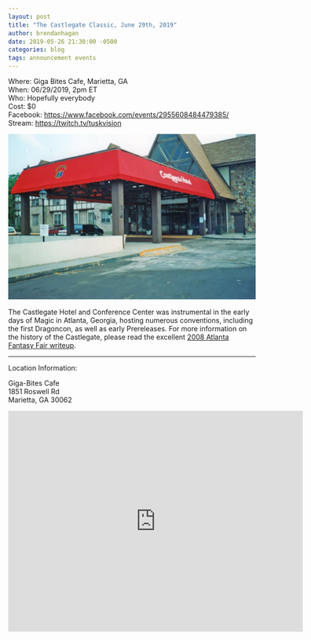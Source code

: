 ```yaml
---
layout: post
title: "The Castlegate Classic, June 29th, 2019"
author: brendanhagan
date: 2019-05-26 21:30:00 -0500
categories: blog
tags: announcement events
---
```


Where: Giga Bites Cafe, Marietta, GA<br/>
When: 06/29/2019, 2pm ET<br/>
Who: Hopefully everybody<br/>
Cost: $0<br/>
Facebook: <a href="https://www.facebook.com/events/2955608484479385/">https://www.facebook.com/events/2955608484479385/</a><br/>
Stream: <a href="https://twitch.tv/tuskvision">https://twitch.tv/tuskvision</a><br/>

<div class="image-set">
    <img src="/assets/img/castlegate/castlegate_awning.jpg">
</div>

The Castlegate Hotel and Conference Center was instrumental in the early days of Magic in Atlanta, Georgia, hosting numerous conventions, including the first Dragoncon, as well as early Prereleases. For more information on the history of the Castlegate, please read the excellent <a href="http://atlantafantasyfair.blogspot.com/2008/09/castlegate.html">2008 Atlanta Fantasy Fair writeup</a>.

---

Location Information:

Giga-Bites Cafe<br/>
1851 Roswell Rd<br/>
Marietta, GA 30062<br/>

<iframe src="https://www.google.com/maps/embed?pb=!1m18!1m12!1m3!1d3309.273517559731!2d-84.5025791854159!3d33.95980868063111!2m3!1f0!2f0!3f0!3m2!1i1024!2i768!4f13.1!3m3!1m2!1s0x0%3A0xc7aa1912216f8959!2sGiga-Bites+Cafe!5e0!3m2!1sen!2sus!4v1558920009166!5m2!1sen!2sus" width="600" height="450" frameborder="0" style="border:0" allowfullscreen></iframe>
